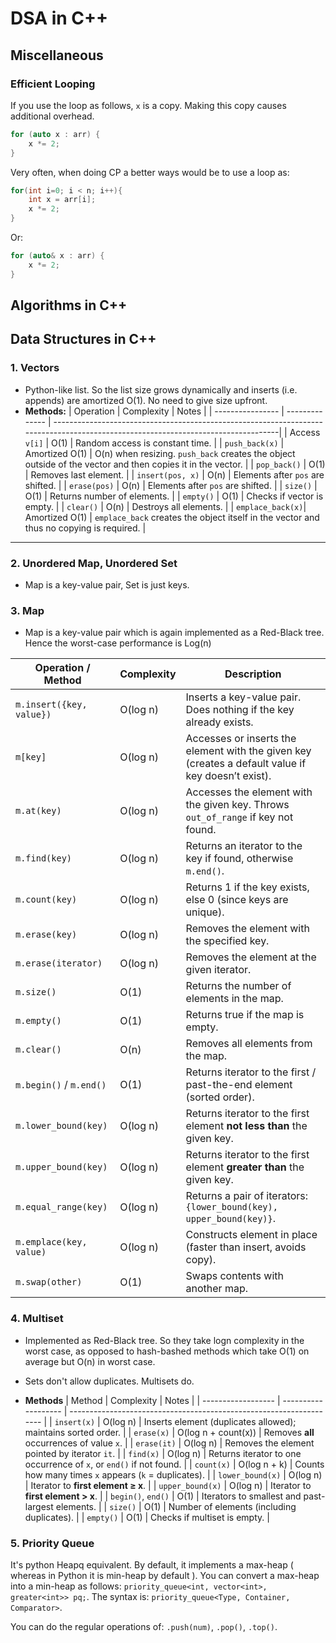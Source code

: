 # DSA in C++

## Miscellaneous

### Efficient Looping

If you use the loop as follows, `x` is a copy. Making this copy causes additional overhead. 

```cpp
for (auto x : arr) {
    x *= 2;
}
```

Very often, when doing CP a better ways would be to use a loop as:
```cpp
for(int i=0; i < n; i++){
    int x = arr[i];
    x *= 2;
}
```

Or:

```cpp
for (auto& x : arr) {
    x *= 2;
}
```

## Algorithms in C++



## Data Structures in C++

### 1. Vectors

- Python-like list. So the list size grows dynamically and inserts (i.e. appends) are amortized O(1). No need to give size upfront.
- **Methods:**
| Operation        | Complexity     | Notes                                                                  								|
| ---------------- | -------------- | ----------------------------------------------------------------------------------------------------------------------------------|
| Access `v[i]`    | O(1)           | Random access is constant time.                                        								|
| `push_back(x)`   | Amortized O(1) | O(n) when resizing. `push_back` creates the object outside of the vector and then copies it in the vector.   |
| `pop_back()`     | O(1)           | Removes last element.                                                  								|
| `insert(pos, x)` | O(n)           | Elements after `pos` are shifted.                                      								|
| `erase(pos)`     | O(n)           | Elements after `pos` are shifted.                                      								|
| `size()`         | O(1)           | Returns number of elements.                                            								|
| `empty()`        | O(1)           | Checks if vector is empty.                                             								|
| `clear()`        | O(n)           | Destroys all elements.                                                 								|
| `emplace_back(x)`| Amortized O(1) | `emplace_back` creates the object itself in the vector and thus no copying is required. 				| 

---

### 2. Unordered Map, Unordered Set

- Map is a key-value pair, Set is just keys.

### 3. Map

- Map is a key-value pair which is again implemented as a Red-Black tree. Hence the worst-case performance is Log(n)

| Operation / Method | Complexity | Description |
|--------------------|-------------|--------------|
| `m.insert({key, value})` | O(log n) | Inserts a key-value pair. Does nothing if the key already exists. |
| `m[key]` | O(log n) | Accesses or inserts the element with the given key (creates a default value if key doesn’t exist). |
| `m.at(key)` | O(log n) | Accesses the element with the given key. Throws `out_of_range` if key not found. |
| `m.find(key)` | O(log n) | Returns an iterator to the key if found, otherwise `m.end()`. |
| `m.count(key)` | O(log n) | Returns 1 if the key exists, else 0 (since keys are unique). |
| `m.erase(key)` | O(log n) | Removes the element with the specified key. |
| `m.erase(iterator)` | O(log n) | Removes the element at the given iterator. |
| `m.size()` | O(1) | Returns the number of elements in the map. |
| `m.empty()` | O(1) | Returns true if the map is empty. |
| `m.clear()` | O(n) | Removes all elements from the map. |
| `m.begin()` / `m.end()` | O(1) | Returns iterator to the first / past-the-end element (sorted order). |
| `m.lower_bound(key)` | O(log n) | Returns iterator to the first element **not less than** the given key. |
| `m.upper_bound(key)` | O(log n) | Returns iterator to the first element **greater than** the given key. |
| `m.equal_range(key)` | O(log n) | Returns a pair of iterators: `{lower_bound(key), upper_bound(key)}`. |
| `m.emplace(key, value)` | O(log n) | Constructs element in place (faster than insert, avoids copy). |
| `m.swap(other)` | O(1) | Swaps contents with another map. |

### 4. Multiset

- Implemented as Red-Black tree. So they take logn complexity in the worst case, as opposed to hash-bashed methods which take O(1) on average but O(n) in worst case.
- Sets don't allow duplicates. Multisets do.

- **Methods**
| Method             | Complexity          | Notes                                                               |
| ------------------ | ------------------- | ------------------------------------------------------------------- |
| `insert(x)`        | O(log n)            | Inserts element (duplicates allowed); maintains sorted order.       |
| `erase(x)`         | O(log n + count(x)) | Removes **all** occurrences of value `x`.                           |
| `erase(it)`        | O(log n)            | Removes the element pointed by iterator `it`.                       |
| `find(x)`          | O(log n)            | Returns iterator to one occurrence of `x`, or `end()` if not found. |
| `count(x)`         | O(log n + k)        | Counts how many times `x` appears (`k` = duplicates).               |
| `lower_bound(x)`   | O(log n)            | Iterator to **first element ≥ x**.                                  |
| `upper_bound(x)`   | O(log n)            | Iterator to **first element > x**.                                  |
| `begin()`, `end()` | O(1)                | Iterators to smallest and past-largest elements.                    |
| `size()`           | O(1)                | Number of elements (including duplicates).                          |
| `empty()`          | O(1)                | Checks if multiset is empty.                                        |

### 5. Priority Queue

It's python Heapq equivalent. By default, it implements a max-heap ( whereas in Python it is min-heap by default ). You can convert a max-heap into a min-heap as follows: `priority_queue<int, vector<int>, greater<int>> pq;`. The syntax is: `priority_queue<Type, Container, Comparator>`. 

You can do the regular operations of: `.push(num)`, `.pop()`, `.top()`.